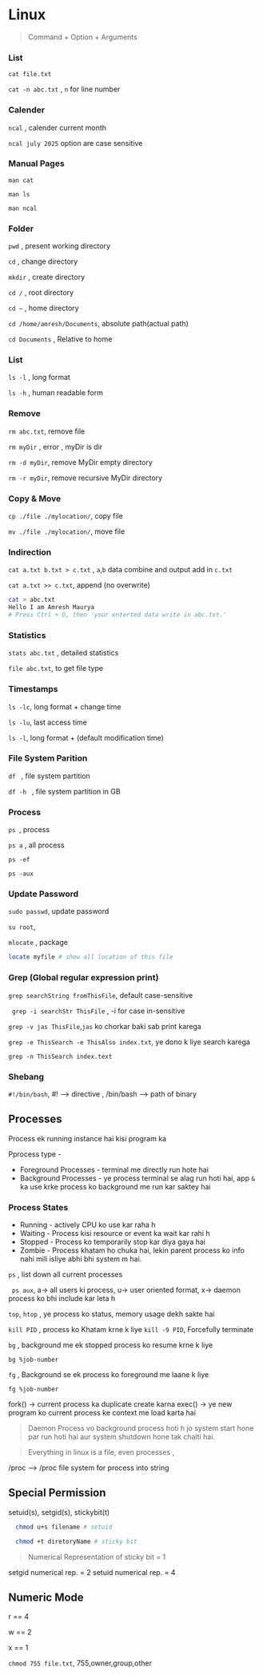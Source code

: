  # Linux 

 > Command + Option + Arguments

  ### List 

  `cat file.txt`

  `cat -n abc.txt`  , `n` for line number

  ### Calender

  `ncal` , calender current month

  `ncal july 2025`
  option are case sensitive

  ### Manual Pages

  `man cat`

  `man ls`

  `man ncal`

  ### Folder 

  `pwd` , present working directory

  `cd` , change directory

  `mkdir` , create directory

  `cd /` , root directory

  `cd ~` , home directory

  `cd /home/amresh/Documents`, absolute path(actual path)

  `cd Documents` , Relative to home

  ### List

  `ls -l` , long format

  `ls -h` , human readable form

  ### Remove
   
   `rm abc.txt`, remove file

   `rm myDir` , error , myDir is dir

   `rm -d myDir`, remove MyDir empty directory

   `rm -r myDir`, remove recursive MyDir  directory

### Copy & Move

  `cp ./file ./mylocation/`, copy file

  `mv ./file ./mylocation/`, move file

### Indirection

  `cat a.txt b.txt > c.txt`  , `a`,`b` data combine and output add in `c.txt`

  `cat a.txt >> c.txt`, append (no overwrite)

  ```sh
  cat > abc.txt
  Hello I am Amresh Maurya
  # Press Ctrl + D, then 'your enterted data write in abc.txt.'
  ```

  ### Statistics
  
  `stats abc.txt` , detailed statistics

  `file abc.txt`, to get file type

  ### Timestamps

  `ls -lc`, long format + change time

  `ls -lu`, last access time

  `ls -l`, long format + (default modification time)

  ### File System Parition
  
  `df ` , file system partition

  `df -h ` , file system partition in GB

  ### Process

  `ps `, process

  `ps a` , all process

  `ps -ef`

  `ps -aux`

  ### Update Password

  `sudo passwd`, update password

  `su root`,

  `mlocate` , package

  ```sh
  locate myfile # show all location of this file
  ```

### Grep (Global regular expression print)

`grep searchString fromThisFile`, default case-sensitive

` grep -i searchStr ThisFile` , -i for case in-sensitive

`grep -v jas ThisFile`,`jas` ko chorkar baki sab print karega 

`grep -e ThisSearch -e ThisAlso index.txt`, ye dono k liye search karega

`grep -n ThisSearch index.text`

### Shebang
`#!/bin/bash`, #! --> directive , /bin/bash --> path of binary


## Processes

Process ek running instance hai kisi program ka

Pprocess type - 

 - Foreground Processes - terminal me directly run hote hai
 - Background Processes - ye process terminal se alag run hoti hai, app `&` ka use krke process ko background me run kar saktey hai
  
### Process States
 - Running - actively CPU ko use kar raha h
 - Waiting - Process kisi resource or event ka wait kar rahi h 
 - Stopped - Process ko temporarily stop kar diya gaya hai
 - Zombie - Process khatam ho chuka hai, lekin parent process ko info nahi mili isliye abhi bhi system m hai.  


` ps ` , list down all current processes

` ps aux`, a-> all users ki process, u-> user oriented format, x-> daemon process ko bhi include kar leta h

`top`, `htop` , ye process ko status, memory usage dekh sakte hai

`kill PID` , process ko Khatam krne k liye
`kill -9 PID`, Forcefully terminate

`bg` , background me ek stopped process ko resume krne k liye

`bg %job-number`


`fg` , Background se ek process ko foreground me laane k liye

`fg %job-number`

fork() -> current process ka duplicate create karna
exec() -> ye new program ko current process ke context me load karta hai


> Daemon Process vo background process hoti h jo system start hone par run hoti hai aur system shutdown hone tak chalti hai.

> Everything in linux is a file, even processes ,

  /proc --> /proc file system for process into string


  ## Special Permission

  setuid(s), setgid(s), stickybit(t)

```sh 
  chmod u+s filename # setuid
```

```sh 
  chmod +t diretoryName # sticky bit
```
  
  > Numerical Representation of sticky bit = 1

  setgid numerical rep. = 2 
  setuid numerical rep. = 4

## Numeric Mode 
r == 4

w == 2
 
x == 1

`chmod 755 file.txt`, 755,owner,group,other
